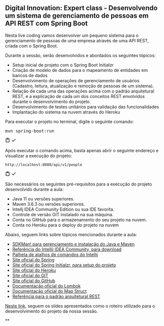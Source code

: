 <h2>Digital Innovation: Expert class - Desenvolvendo um sistema de gerenciamento de pessoas em API REST com Spring Boot</h2>
<p>Nesta live coding vamos desenvolver um pequeno sistema para o gerenciamento de pessoas de uma empresa através de uma API REST, criada com o Spring Boot.</p>

<p>Durante a sessão, serão desenvolvidos e abordados os seguintes tópicos:</p>
<ul>
<li>Setup inicial de projeto com o Spring Boot Initialzr</li>
<li>Criação de modelo de dados para o mapeamento de entidades em bancos de dados</li>
<li>Desenvolvimento de operações de gerenciamento de usuários (Cadastro, leitura, atualização e remoção de pessoas de um sistema).</li>
<li>Relação de cada uma das operações acima com o padrão arquitetural REST, e a explicação de cada um dos conceitos REST envolvidos durante o desenvolvimento do projeto.</li>
<li>Desenvolvimento de testes unitários para validação das funcionalidades</li>
<li>Implantação do sistema na nuvem através do Heroku</li>
</ul>
<p>Para executar o projeto no terminal, digite o seguinte comando:</p>

<div class="highlight highlight-source-shell position-relative"><pre>mvn spring-boot:run </pre><div class="zeroclipboard-container position-absolute right-0 top-0">
    <clipboard-copy aria-label="Copy" class="ClipboardButton btn js-clipboard-copy m-2 p-0 tooltipped-no-delay" data-copy-feedback="Copied!" data-tooltip-direction="w" value="mvn spring-boot:run 
" tabindex="0" role="button">
      <svg aria-hidden="true" viewBox="0 0 16 16" version="1.1" data-view-component="true" height="16" width="16" class="octicon octicon-clippy js-clipboard-clippy-icon m-2">
    <path fill-rule="evenodd" d="M5.75 1a.75.75 0 00-.75.75v3c0 .414.336.75.75.75h4.5a.75.75 0 00.75-.75v-3a.75.75 0 00-.75-.75h-4.5zm.75 3V2.5h3V4h-3zm-2.874-.467a.75.75 0 00-.752-1.298A1.75 1.75 0 002 3.75v9.5c0 .966.784 1.75 1.75 1.75h8.5A1.75 1.75 0 0014 13.25v-9.5a1.75 1.75 0 00-.874-1.515.75.75 0 10-.752 1.298.25.25 0 01.126.217v9.5a.25.25 0 01-.25.25h-8.5a.25.25 0 01-.25-.25v-9.5a.25.25 0 01.126-.217z"></path>
</svg>
      <svg aria-hidden="true" viewBox="0 0 16 16" version="1.1" data-view-component="true" height="16" width="16" class="octicon octicon-check js-clipboard-check-icon color-text-success d-none m-2">
    <path fill-rule="evenodd" d="M13.78 4.22a.75.75 0 010 1.06l-7.25 7.25a.75.75 0 01-1.06 0L2.22 9.28a.75.75 0 011.06-1.06L6 10.94l6.72-6.72a.75.75 0 011.06 0z"></path>
</svg>
    </clipboard-copy>
  </div></div>
<p>Após executar o comando acima, basta apenas abrir o seguinte endereço e visualizar a execução do projeto:</p>

<div class="snippet-clipboard-content position-relative"><pre><code>http://localhost:8080/api/v1/people
</code></pre><div class="zeroclipboard-container position-absolute right-0 top-0">
    <clipboard-copy aria-label="Copy" class="ClipboardButton btn js-clipboard-copy m-2 p-0 tooltipped-no-delay" data-copy-feedback="Copied!" data-tooltip-direction="w" value="http://localhost:8080/api/v1/people
" tabindex="0" role="button">
      <svg aria-hidden="true" viewBox="0 0 16 16" version="1.1" data-view-component="true" height="16" width="16" class="octicon octicon-clippy js-clipboard-clippy-icon m-2">
    <path fill-rule="evenodd" d="M5.75 1a.75.75 0 00-.75.75v3c0 .414.336.75.75.75h4.5a.75.75 0 00.75-.75v-3a.75.75 0 00-.75-.75h-4.5zm.75 3V2.5h3V4h-3zm-2.874-.467a.75.75 0 00-.752-1.298A1.75 1.75 0 002 3.75v9.5c0 .966.784 1.75 1.75 1.75h8.5A1.75 1.75 0 0014 13.25v-9.5a1.75 1.75 0 00-.874-1.515.75.75 0 10-.752 1.298.25.25 0 01.126.217v9.5a.25.25 0 01-.25.25h-8.5a.25.25 0 01-.25-.25v-9.5a.25.25 0 01.126-.217z"></path>
</svg>
      <svg aria-hidden="true" viewBox="0 0 16 16" version="1.1" data-view-component="true" height="16" width="16" class="octicon octicon-check js-clipboard-check-icon color-text-success d-none m-2">
    <path fill-rule="evenodd" d="M13.78 4.22a.75.75 0 010 1.06l-7.25 7.25a.75.75 0 01-1.06 0L2.22 9.28a.75.75 0 011.06-1.06L6 10.94l6.72-6.72a.75.75 0 011.06 0z"></path>
</svg>
    </clipboard-copy>
  </div></div>

<p>São necessários os seguintes pré-requisitos para a execução do projeto desenvolvido durante a aula:</p>

<ul>
<li>Java 11 ou versões superiores.</li>
<li>Maven 3.6.3 ou versões superiores.</li>
<li>Intellj IDEA Community Edition ou sua IDE favorita.</li>
<li>Controle de versão GIT instalado na sua máquina.</li>
<li>Conta no GitHub para o armazenamento do seu projeto na nuvem.</li>
<li>Conta no Heroku para o deploy do projeto na nuvem</li>
</ul>

<p>Abaixo, seguem links sobre tópicos mencionados durante a aula:</p>

<ul>
<li><a href="https://sdkman.io/" rel="nofollow">SDKMan! para gerenciamento e instalação do Java e Maven</a></li>
<li><a href="https://www.jetbrains.com/idea/download" rel="nofollow">Referência do Intellij IDEA Community, para download</a></li>
<li><a href="https://resources.jetbrains.com/storage/products/intellij-idea/docs/IntelliJIDEA_ReferenceCard.pdf" rel="nofollow">Palheta de atalhos de comandos do Intellij</a></li>
<li><a href="https://spring.io/" rel="nofollow">Site oficial do Spring</a></li>
<li><a href="https://start.spring.io/" rel="nofollow">Site oficial do Spring Initialzr, para setup do projeto</a></li>
<li><a href="https://www.heroku.com/" rel="nofollow">Site oficial do Heroku</a></li>
<li><a href="https://git-scm.com/" rel="nofollow">Site oficial do GIT</a></li>
<li><a href="http://github.com/">Site oficial do GitHub</a></li>
<li><a href="https://projectlombok.org/" rel="nofollow">Documentação oficial do Lombok</a></li>
<li><a href="https://mapstruct.org/" rel="nofollow">Documentação oficial do Map Struct</a></li>
<li><a href="https://restfulapi.net/" rel="nofollow">Referência para o padrão arquitetural REST</a></li>
</ul>

<p><a href="https://drive.google.com/file/d/1crVPOVl6ok2HeYjh3fjQuGQn2lDZVHrn/view?usp=sharing" rel="nofollow">Neste link</a>, seguem os slides apresentados como o roteiro utilizado para o desenvolvimento do projeto da nossa sessão.</p>**